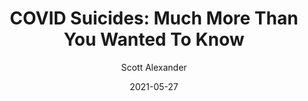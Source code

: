 ---
layout: podcast
title: "COVID Suicides: Much More Than You Wanted To Know"
author: Scott Alexander
description: https://astralcodexten.substack.com/p/covid-suicides-much-more-than-you
date: 2021-05-27
length: 56293
duration: 14
guid: covid-suicides-much-more-than-you
---